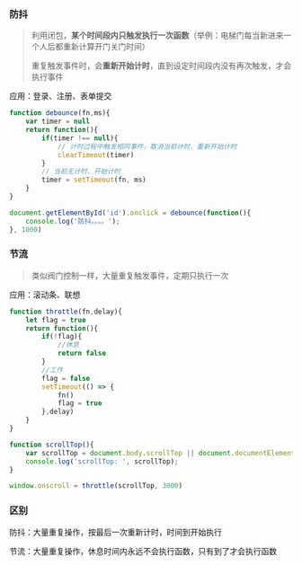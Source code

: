 ### 防抖

> 利用闭包，**某个时间段内只触发执行一次函数**（举例：电梯门每当新进来一个人后都重新计算开门关门时间）
>
> 重复触发事件时，会**重新开始计时**，直到设定时间段内没有再次触发，才会执行事件

应用：登录、注册、表单提交

```js
function debounce(fn,ms){
    var timer = null
    return function(){
        if(timer !== null){
            // 计时过程中触发相同事件，取消当前计时，重新开始计时
            clearTimeout(timer)
        }
        // 当前无计时，开始计时
        timer = setTimeout(fn, ms)
    }
}

document.getElementById('id').onclick = debounce(function(){
    console.log('防抖。。。。');
}, 1000)
```

### 节流

> 类似阀门控制一样，大量重复触发事件，定期只执行一次

应用：滚动条、联想

```js
function throttle(fn,delay){
    let flag = true
    return function(){
        if(!flag){
            //休息
            return false
        }
        //工作
        flag = false
        setTimeout(() => {
            fn()
            flag = true
        },delay)
    }
}

function scrollTop(){
    var scrollTop = document.body.scrollTop || document.documentElement.scrollTop
    console.log('scrollTop: ', scrollTop);
}

window.onscroll = throttle(scrollTop, 3000)
```

### 区别

防抖：大量重复操作，按最后一次重新计时，时间到开始执行

节流：大量重复操作，休息时间内永远不会执行函数，只有到了才会执行函数



